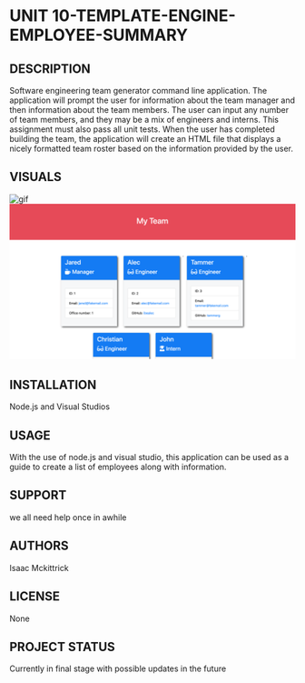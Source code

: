 
# UNIT 10-TEMPLATE-ENGINE-EMPLOYEE-SUMMARY

## DESCRIPTION

Software engineering team generator command line application. The application will prompt the user for information about the team manager and then information about the team members. The user can input any number of team members, and they may be a mix of engineers and interns. This assignment must also pass all unit tests. When the user has completed building the team, the application will create an HTML file that displays a nicely formatted team roster based on the information provided by the user. 


## VISUALS 
![gif](./images/hw10dem.gif)
![gif](./images/hw10dem.png)
## INSTALLATION 
Node.js and Visual Studios 
## USAGE 
With the use of node.js and visual studio, this application can be used as a guide to create a list of employees along with information.
## SUPPORT 
we all need help once in awhile

## AUTHORS 
Isaac Mckittrick
## LICENSE 
None
## PROJECT STATUS 
Currently in final stage with possible updates in the future 
